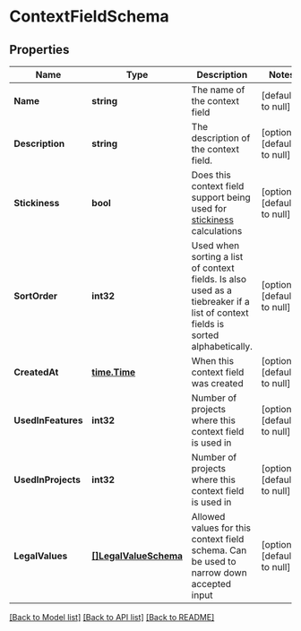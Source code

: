 # ContextFieldSchema

## Properties
Name | Type | Description | Notes
------------ | ------------- | ------------- | -------------
**Name** | **string** | The name of the context field | [default to null]
**Description** | **string** | The description of the context field. | [optional] [default to null]
**Stickiness** | **bool** | Does this context field support being used for [stickiness](https://docs.getunleash.io/reference/stickiness) calculations | [optional] [default to null]
**SortOrder** | **int32** | Used when sorting a list of context fields. Is also used as a tiebreaker if a list of context fields is sorted alphabetically. | [optional] [default to null]
**CreatedAt** | [**time.Time**](time.Time.md) | When this context field was created | [optional] [default to null]
**UsedInFeatures** | **int32** | Number of projects where this context field is used in | [optional] [default to null]
**UsedInProjects** | **int32** | Number of projects where this context field is used in | [optional] [default to null]
**LegalValues** | [**[]LegalValueSchema**](legalValueSchema.md) | Allowed values for this context field schema. Can be used to narrow down accepted input | [optional] [default to null]

[[Back to Model list]](../README.md#documentation-for-models) [[Back to API list]](../README.md#documentation-for-api-endpoints) [[Back to README]](../README.md)

